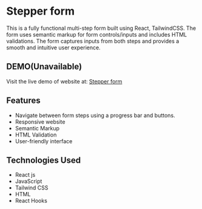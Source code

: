 # Stepper form

This is a fully functional multi-step form built using React, TailwindCSS. The form uses semantic markup for form controls/inputs and includes HTML validations. The form captures inputs from both steps and provides a smooth and intuitive user experience.

## DEMO(Unavailable)
Visit the live demo of website at:
[Stepper form](stepper-form-7rnco13xc-shaukat-alis-projects.vercel.app)


## Features
- Navigate between form steps using a progress bar and buttons.
- Responsive website
- Semantic Markup
- HTML Validation
- User-friendly interface


## Technologies Used
- React js
- JavaScript
- Tailwind CSS
- HTML
- React Hooks